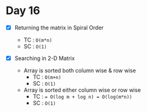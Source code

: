 # Day 16
- [x] Returning the matrix in Spiral Order
    - TC : ```O(m*n)```
    - SC : ```O(1)```


- [x] Searching in 2-D Matrix
    - Array is sorted both column wise & row wise
        - TC : ```O(m+n)```
        - SC : ```O(1)```
    - Array is sorted either column wise or row wise
        - TC : ```= O(log m + log n) = O(log(m*n))```
        - SC : ```O(1)```
